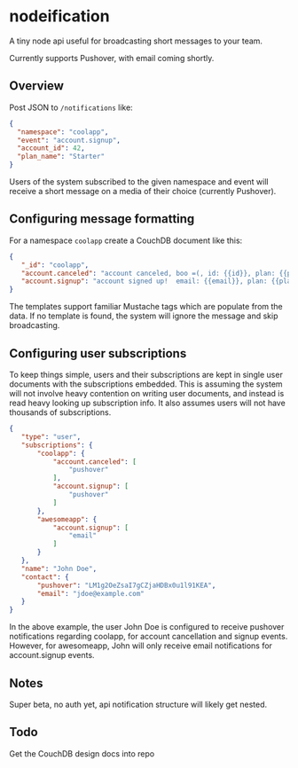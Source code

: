 # nodeification

A tiny node api useful for broadcasting short messages to your team.

Currently supports Pushover, with email coming shortly.

## Overview

Post JSON to `/notifications` like:

```json
{
  "namespace": "coolapp",
  "event": "account.signup",
  "account_id": 42,
  "plan_name": "Starter"
}
```

Users of the system subscribed to the given namespace and event
will receive a short message on a media of their choice (currently
Pushover).

## Configuring message formatting

For a namespace `coolapp` create a CouchDB document like this:

```json
{
   "_id": "coolapp",
   "account.canceled": "account canceled, boo =(, id: {{id}}, plan: {{plan}}",
   "account.signup": "account signed up!  email: {{email}}, plan: {{plan}}"
}
```

The templates support familiar Mustache tags which are populate from the data.  If
no template is found, the system will ignore the message and skip broadcasting.

## Configuring user subscriptions

To keep things simple, users and their subscriptions are kept in single
user documents with the subscriptions embedded.  This is assuming the system
will not involve heavy contention on writing user documents, and instead
is read heavy looking up subscription info.  It also assumes users will not
have thousands of subscriptions.

```json
{
   "type": "user",
   "subscriptions": {
       "coolapp": {
           "account.canceled": [
               "pushover"
           ],
           "account.signup": [
               "pushover"
           ]
       },
       "awesomeapp": {
           "account.signup": [
               "email"
           ]
       }
   },
   "name": "John Doe",
   "contact": {
       "pushover": "LM1g2OeZsaI7gCZjaHDBx0u1l91KEA",
       "email": "jdoe@example.com"
   }
}
```

In the above example, the user John Doe is configured to receive
pushover notifications regarding coolapp, for account cancellation
and signup events.  However, for awesomeapp, John will only receive
email notifications for account.signup events.

## Notes

Super beta, no auth yet, api notification structure will likely get
nested.

## Todo

Get the CouchDB design docs into repo
